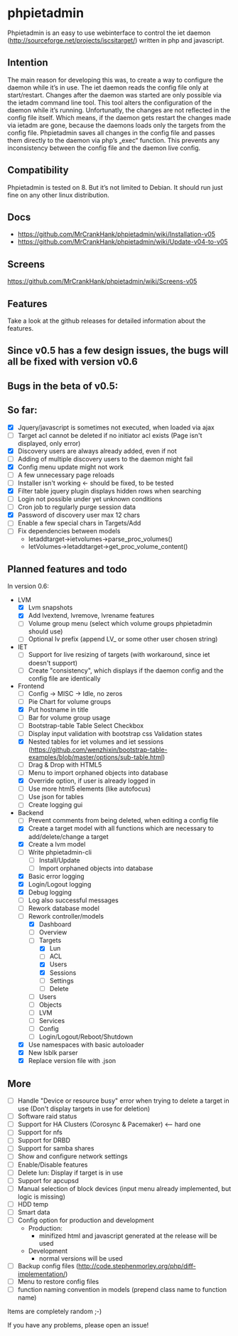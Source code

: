 # phpietadmin
Phpietadmin is an easy to use webinterface to control the iet daemon (http://sourceforge.net/projects/iscsitarget/) written in php and javascript.

## Intention
The main reason for developing this was, to create a way to configure the daemon while it’s in use. The iet daemon reads
the config file only at start/restart. Changes after the daemon was started are only possible via the ietadm command line
tool. This tool alters the configuration of the daemon while it’s running. Unfortunatly, the changes are not reflected
in the config file itself. Which means, if the daemon gets restart the changes made via ietadm are gone, because the
daemons loads only the targets from the config file. Phpietadmin saves all changes in the config file and passes them
directly to the daemon via php’s „exec“ function. This prevents any inconsistency between the config file and the
daemon live config.

## Compatibility
Phpietadmin is tested on 8. But it’s not limited to Debian.
It should run just fine on any other linux distribution.

## Docs
* https://github.com/MrCrankHank/phpietadmin/wiki/Installation-v05
* https://github.com/MrCrankHank/phpietadmin/wiki/Update-v04-to-v05

## Screens
https://github.com/MrCrankHank/phpietadmin/wiki/Screens-v05

## Features
Take a look at the github releases for detailed information about the features.

## Since v0.5 has a few design issues, the bugs will all be fixed with version v0.6
## Bugs in the beta of v0.5:
## So far:
- [x] Jquery/javascript is sometimes not executed, when loaded via ajax
- [ ] Target acl cannot be deleted if no initiator acl exists (Page isn't displayed, only error)
- [x] Discovery users are always already added, even if not
- [ ] Adding of multiple discovery users to the daemon might fail
- [x] Config menu update might not work
- [ ] A few unnecessary page reloads
- [ ] Installer isn't working <- should be fixed, to be tested
- [x] Filter table jquery plugin displays hidden rows when searching
- [ ] Login not possible under yet unknown conditions
- [ ] Cron job to regularly purge session data
- [x] Password of discovery user max 12 chars
- [ ] Enable a few special chars in Targets/Add
- [ ] Fix dependencies between models
    * Ietaddtarget->ietvolumes->parse_proc_volumes()
    * IetVolumes->Ietaddtarget->get_proc_volume_content()

## Planned features and todo
In version 0.6:
* LVM
    - [x] Lvm snapshots
    - [x] Add lvextend, lvremove, lvrename features
    - [ ] Volume group menu (select which volume groups phpietadmin should use)
    - [ ] Optional lv prefix (append LV_ or some other user chosen string)

* IET
    - [ ] Support for live resizing of targets (with workaround, since iet doesn't support)
    - [ ] Create "consistency", which displays if the daemon config and the config file are identically

* Frontend
    - [ ] Config -> MISC -> Idle, no zeros
    - [ ] Pie Chart for volume groups
    - [x] Put hostname in title
    - [ ] Bar for volume group usage
    - [ ] Bootstrap-table Table Select Checkbox
    - [ ] Display input validation with bootstrap css Validation states
    - [x] Nested tables for iet volumes and iet sessions (https://github.com/wenzhixin/bootstrap-table-examples/blob/master/options/sub-table.html)
    - [ ] Drag & Drop with HTML5
    - [ ] Menu to import orphaned objects into database
    - [x] Override option, if user is already logged in
    - [ ] Use more html5 elements (like autofocus)
    - [ ] Use json for tables
    - [ ] Create logging gui

* Backend
    - [ ] Prevent comments from being deleted, when editing a config file
    - [x] Create a target model with all functions which are necessary to add/delete/change a target
    - [x] Create a lvm model
    - [ ] Write phpietadmin-cli
        - [ ] Install/Update
        - [ ] Import orphaned objects into database
    - [x] Basic error logging
    - [x] Login/Logout logging
    - [x] Debug logging
    - [ ] Log also successful messages
    - [ ] Rework database model
    - [ ] Rework controller/models
        - [x] Dashboard
        - [ ] Overview
        - [ ] Targets
            - [x] Lun
            - [ ] ACL
            - [x] Users
            - [x] Sessions
            - [ ] Settings
            - [ ] Delete
        - [ ] Users
        - [ ] Objects
        - [ ] LVM
        - [ ] Services
        - [ ] Config
        - [ ] Login/Logout/Reboot/Shutdown
    - [x] Use namespaces with basic autoloader
    - [x] New lsblk parser
    - [x] Replace version file with .json

## More
- [ ] Handle "Device or resource busy" error when trying to delete a target in use (Don't display targets in use for deletion)
- [ ] Software raid status
- [ ] Support for HA Clusters (Corosync & Pacemaker) <-- hard one
- [ ] Support for nfs
- [ ] Support for DRBD
- [ ] Support for samba shares
- [ ] Show and configure network settings
- [ ] Enable/Disable features
- [ ] Delete lun: Display if target is in use
- [ ] Support for apcupsd
- [ ] Manual selection of block devices (input menu already implemented, but logic is missing)
- [ ] HDD temp
- [ ] Smart data
- [ ] Config option for production and development
    * Production:
        * minifized html and javascript generated at the release will be used
    * Development
        * normal versions will be used
- [ ] Backup config files (http://code.stephenmorley.org/php/diff-implementation/)
- [ ] Menu to restore config files
- [ ] function naming convention in models (prepend class name to function name)

Items are completely random ;-)

If you have any problems, please open an issue!